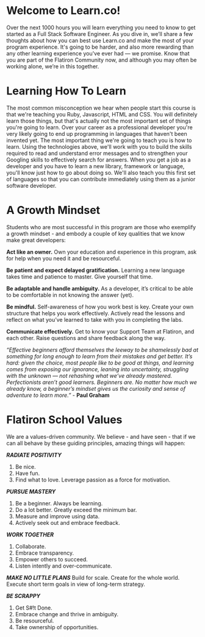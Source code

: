 # Welcome to Learn.co! 

Over the next 1000 hours you will learn everything you need to know to get started as a Full Stack Software Engineer. As you dive in, we’ll share a few thoughts about how you can best use Learn.co and make the most of your program experience. It's going to be harder, and also more rewarding than any other learning experience you've ever had — we promise. Know that you are part of the Flatiron Community now, and although you may often be working alone, we’re in this together.

# Learning How To Learn

The most common misconception we hear when people start this course is that we're teaching you Ruby, Javascript, HTML and CSS. You will definitely learn those things, but that's actually not the most important set of things you're going to learn. 
Over your career as a professional developer you're very likely going to end up programming in languages that haven't been invented yet. The most important thing we're going to teach you is how to learn. Using the technologies above, we'll work with you to build the skills required to read and understand error messages and to strengthen your Googling skills to effectively search for answers. When you get a job as a developer and you have to learn a new library, framework or language, you'll know just how to go about doing so. We'll also teach you this first set of languages so that you can contribute immediately using them as a junior software developer.

# A Growth Mindset

Students who are most successful in this program are those who exemplify a growth mindset - and embody a couple of key qualities that we know make great developers:

**Act like an owner.** Own your education and experience in this program, ask for help when you need it and be resourceful. 

**Be patient and expect delayed gratification.** Learning a new language takes time and patience to master. Give yourself that time. 
 
**Be adaptable and handle ambiguity.** As a developer, it’s critical to be able to be comfortable in not knowing the answer (yet).  
 
**Be mindful.** Self-awareness of how you work best is key. Create your own structure that helps you work effectively. Actively read the lessons and reflect on what you’ve learned to take with you in completing the labs.
 
**Communicate effectively.** Get to know your Support Team at Flatiron, and each other. Raise questions and share feedback along the way. 

*“Effective beginners afford themselves the leeway to be shamelessly bad at something for long enough to learn from their mistakes and get better. It’s hard: given the choice, most people like to be good at things, and learning comes from exposing our ignorance, leaning into uncertainty, struggling with the unknown — not rehashing what we’ve already mastered. Perfectionists aren’t good learners. Beginners are. No matter how much we already know, a beginner’s mindset gives us the curiosity and sense of adventure to learn more.”* - **Paul Graham**

# Flatiron School Values

We are a values-driven community. We believe - and have seen - that if we can all behave by these guiding principles, amazing things will happen:

 ***RADIATE POSITIVITY***
1. Be nice.
2. Have fun.
3. Find what to love. Leverage passion as a force for motivation.
 
***PURSUE MASTERY***
1. Be a beginner. Always be learning.
2. Do a lot better. Greatly exceed the minimum bar.
3. Measure and improve using data.
4. Actively seek out and embrace feedback.

***WORK TOGETHER***
1. Collaborate.
2. Embrace transparency.
3. Empower others to succeed.
4. Listen intently and over-communicate.

***MAKE NO LITTLE PLANS***
Build for scale.
Create for the whole world.
Execute short term goals in view of long-term strategy.

***BE SCRAPPY***
1. Get S#!t Done.
2. Embrace change and thrive in ambiguity.
3. Be resourceful.
4. Take ownership of opportunities.
